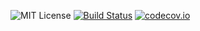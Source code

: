 ![MIT License](https://img.shields.io/badge/license-MIT-blue.svg) [![Build Status](https://travis-ci.org/afterwise/aw-thread.svg?branch=master)](https://travis-ci.org/afterwise/aw-thread) [![codecov.io](https://codecov.io/github/afterwise/aw-thread/coverage.svg?branch=master)](https://codecov.io/github/afterwise/aw-thread?branch=master)
